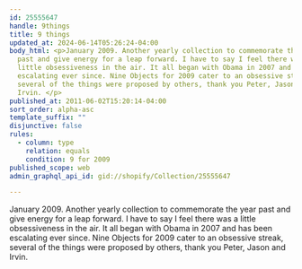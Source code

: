 ```yaml
---
id: 25555647
handle: 9things
title: 9 things
updated_at: 2024-06-14T05:26:24-04:00
body_html: <p>January 2009. Another yearly collection to commemorate the year
  past and give energy for a leap forward. I have to say I feel there was a
  little obsessiveness in the air. It all began with Obama in 2007 and has been
  escalating ever since. Nine Objects for 2009 cater to an obsessive streak,
  several of the things were proposed by others, thank you Peter, Jason and
  Irvin. </p>
published_at: 2011-06-02T15:20:14-04:00
sort_order: alpha-asc
template_suffix: ""
disjunctive: false
rules:
  - column: type
    relation: equals
    condition: 9 for 2009
published_scope: web
admin_graphql_api_id: gid://shopify/Collection/25555647

---
```


January 2009. Another yearly collection to commemorate the year past and give energy for a leap forward. I have to say I feel there was a little obsessiveness in the air. It all began with Obama in 2007 and has been escalating ever since. Nine Objects for 2009 cater to an obsessive streak, several of the things were proposed by others, thank you Peter, Jason and Irvin.